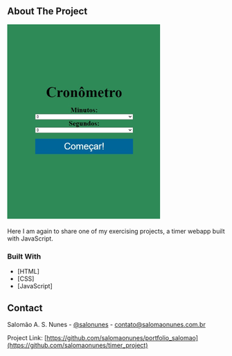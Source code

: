 <!-- ABOUT THE PROJECT -->

## About The Project

<div style="margin:0 auto; max-width:1000px;">
    <img style="width:70%;" src="images/img.jpg/"></i>
</div>
</br>
Here I am again to share one of my exercising projects, a timer webapp built with JavaScript.

### Built With

- [HTML]
- [CSS]
- [JavaScript]

<!-- CONTACT -->

## Contact

Salomão A. S. Nunes - [@salonunes](https://instagram.com/salonunes/) - contato@salomaonunes.com.br

Project Link: [https://github.com/salomaonunes/portfolio_salomao](https://github.com/salomaonunes/timer_project)

